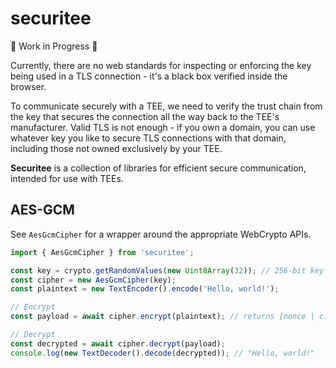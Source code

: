 # securitee

🚧 Work in Progress 🚧

Currently, there are no web standards for inspecting or enforcing the key being used in a TLS connection - it's a black box verified inside the browser.

To communicate securely with a TEE, we need to verify the trust chain from the key that secures the connection all the way back to the TEE's manufacturer. Valid TLS is not enough - if you own a domain, you can use whatever key you like to secure TLS connections with that domain, including those not owned exclusively by your TEE.

**Securitee** is a collection of libraries for efficient secure communication, intended for use with TEEs.

## AES-GCM

See `AesGcmCipher` for a wrapper around the appropriate WebCrypto APIs.

```ts
import { AesGcmCipher } from 'securitee';

const key = crypto.getRandomValues(new Uint8Array(32)); // 256-bit key
const cipher = new AesGcmCipher(key);
const plaintext = new TextEncoder().encode('Hello, world!');

// Encrypt
const payload = await cipher.encrypt(plaintext); // returns [nonce | ciphertext&tag]

// Decrypt
const decrypted = await cipher.decrypt(payload);
console.log(new TextDecoder().decode(decrypted)); // "Hello, world!"
```
